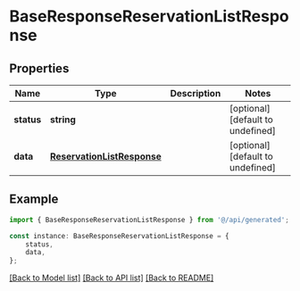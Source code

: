 # BaseResponseReservationListResponse


## Properties

Name | Type | Description | Notes
------------ | ------------- | ------------- | -------------
**status** | **string** |  | [optional] [default to undefined]
**data** | [**ReservationListResponse**](ReservationListResponse.md) |  | [optional] [default to undefined]

## Example

```typescript
import { BaseResponseReservationListResponse } from '@/api/generated';

const instance: BaseResponseReservationListResponse = {
    status,
    data,
};
```

[[Back to Model list]](../README.md#documentation-for-models) [[Back to API list]](../README.md#documentation-for-api-endpoints) [[Back to README]](../README.md)
